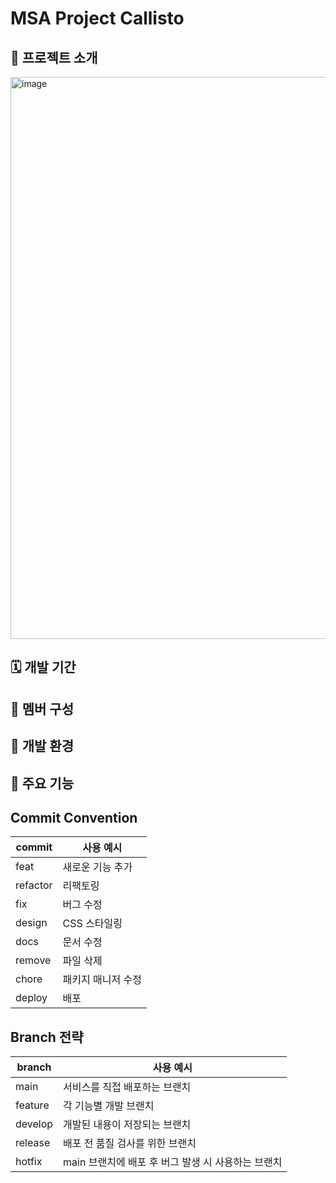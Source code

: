 # MSA Project Callisto

## 📓 프로젝트 소개
<img width="899" alt="image" src="https://user-images.githubusercontent.com/86289926/231073967-a2c50a96-8742-4a77-a388-e06a5cba1056.png">

## 🗓️ 개발 기간

## 👬 멤버 구성

## 📎 개발 환경

## 📌 주요 기능

## Commit Convention
| commit   | 사용 예시         |
| -------- | ---------------- |
| feat     | 새로운 기능 추가  |
| refactor | 리팩토링          |
| fix      | 버그 수정         |
| design   | CSS 스타일링      |
| docs     | 문서 수정         |
| remove   | 파일 삭제         |
| chore    | 패키지 매니저 수정 |
| deploy   | 배포              |

## Branch 전략
| branch   | 사용 예시                                  |
| -------- | -----------------------------------------|
| main     | 서비스를 직접 배포하는 브랜치                   |
| feature  | 각 기능별 개발 브랜치                         |
| develop  | 개발된 내용이 저장되는 브랜치                   |
| release  | 배포 전 품질 검사를 위한 브랜치                 |
| hotfix   | main 브랜치에 배포 후 버그 발생 시 사용하는 브랜치  |


